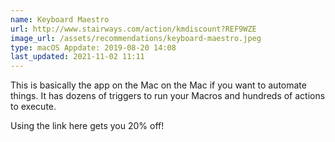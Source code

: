 ```yaml
---
name: Keyboard Maestro
url: http://www.stairways.com/action/kmdiscount?REF9WZE
image_url: /assets/recommendations/keyboard-maestro.jpeg
type: macOS Appdate: 2019-08-20 14:08
last_updated: 2021-11-02 11:11
---
```

This is basically the app on the Mac on the Mac if you want to automate things. It has dozens of triggers to run your Macros and hundreds of actions to execute. 

Using the link here gets you 20% off!